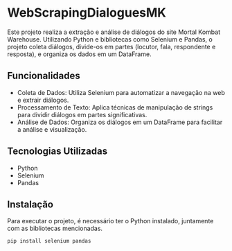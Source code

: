 # WebScrapingDialoguesMK
Este projeto realiza a extração e análise de diálogos do site Mortal Kombat Warehouse. Utilizando Python e bibliotecas como Selenium e Pandas, o projeto coleta diálogos, divide-os em partes (locutor, fala, respondente e resposta), e organiza os dados em um DataFrame.

## Funcionalidades
- Coleta de Dados: Utiliza Selenium para automatizar a navegação na web e extrair diálogos.
- Processamento de Texto: Aplica técnicas de manipulação de strings para dividir diálogos em partes significativas.
- Análise de Dados: Organiza os diálogos em um DataFrame para facilitar a análise e visualização.

## Tecnologias Utilizadas
- Python
- Selenium
- Pandas

## Instalação
Para executar o projeto, é necessário ter o Python instalado, juntamente com as bibliotecas mencionadas.

```bash
pip install selenium pandas
